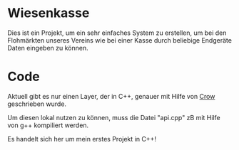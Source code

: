 # Wiesenkasse
Dies ist ein Projekt, um ein sehr einfaches System zu erstellen, um bei den Flohmärkten unseres Vereins wie bei einer Kasse durch beliebige Endgeräte Daten eingeben zu können.

# Code
Aktuell gibt es nur einen Layer, der in C++, genauer mit Hilfe von [Crow](https://crowcpp.org/master/) geschrieben wurde.

Um diesen lokal nutzen zu können, muss die Datei "api.cpp" zB mit Hilfe von g++ kompiliert werden.

Es handelt sich her um mein erstes Projekt in C++!

